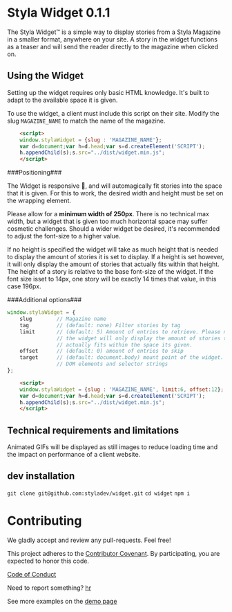 Styla Widget  0.1.1
===================
The Styla Widget™ is a simple way to display stories from a Styla Magazine in a
smaller format, anywhere on your site. A story in the widget functions as
a teaser and will send the reader directly to the magazine when clicked on.

Using the Widget
-----
Setting up the widget requires only basic HTML knowledge. It's built to adapt
to the available space it is given.

To use the widget, a client must include this script on their site. Modify the
slug `MAGAZINE_NAME` to match the name of the magazine.

```html
    <script>
    window.stylaWidget = {slug : 'MAGAZINE_NAME'};
    var d=document;var h=d.head;var s=d.createElement('SCRIPT');
    h.appendChild(s);s.src="../dist/widget.min.js";
    </script>
```

###Positioning###

The Widget is responsive 🎉, and will automagically fit stories into the space
that it is given. For this to work, the desired width and height must be set on
the wrapping element.

Please allow for a **minimum width of 250px**. There is no technical max width,
but a widget that is given too much horizontal space may suffer cosmetic
challenges. Should a wider widget be desired, it's recommended to adjust the
font-size to a higher value.

If no height is specified the widget will take as much height that is needed to
display the amount of stories it is set to display. If a height is set however,
it will only display the amount of stories that actually fits within that height.
The height of a story is relative to the base font-size of the widget. If the font
size isset to 14px, one story will be exactly 14 times that value, in this case
196px.

###Additional options###

```javascript
window.stylaWidget = {
    slug        // Magazine name
    tag         // (default: none) Filter stories by tag
    limit       // (default: 5) Amount of entries to retrieve. Please note that
                // the widget will only display the amount of stories that
                // actually fits within the space its given.
    offset      // (default: 0) amount of entries to skip
    target      // (default: document.body) mount point of the widget. Accepts
                // DOM elements and selector strings
};
```


```html
    <script>
    window.stylaWidget = {slug : 'MAGAZINE_NAME', limit:6, offset:12};
    var d=document;var h=d.head;var s=d.createElement('SCRIPT');
    h.appendChild(s);s.src="../dist/widget.min.js";
    </script>
```

Technical requirements and limitations
-----

Animated GIFs will be displayed as still images to reduce loading time and the
impact on performance of a client website.

dev installation
----------------

`git clone git@github.com:styladev/widget.git`
`cd widget`
`npm i`



Contributing
============

We gladly accept and review any pull-requests. Feel free!


This project adheres to the [Contributor Covenant](http://contributor-covenant.org/). By participating, you are expected to honor this code.

[Code of Conduct](https://github.com/styladev/widget/blob/master/CODE_OF_CONDUCT.md)

Need to report something? [hr](mailto:janine@styla.com)


See more examples on the [demo page](./demo/index.html)
